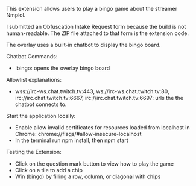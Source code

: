 This extension allows users to play a bingo game about the streamer Nmplol.

I submitted an Obfuscation Intake Request form because the build is not human-readable. The ZIP file attached to that form is the extension code.

The overlay uses a built-in chatbot to display the bingo board.

Chatbot Commands:

- !bingo: opens the overlay bingo board

Allowlist explanations:

- wss://irc-ws.chat.twitch.tv:443, ws://irc-ws.chat.twitch.tv:80, irc://irc.chat.twitch.tv:6667, irc://irc.chat.twitch.tv:6697: urls the the chatbot connects to.

Start the application locally:

- Enable allow invalid certificates for resources loaded from localhost in Chrome: chrome://flags/#allow-insecure-localhost
- In the terminal run npm install, then npm start

Testing the Extension:

- Click on the question mark button to view how to play the game
- Click on a tile to add a chip
- Win (bingo) by filling a row, column, or diagonal with chips
